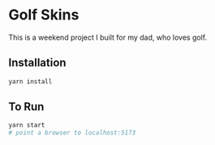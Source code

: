 # Golf Skins

This is a weekend project I built for my dad, who loves golf.

## Installation

```bash
yarn install
```

## To Run

```bash
yarn start
# point a browser to localhost:5173
```
